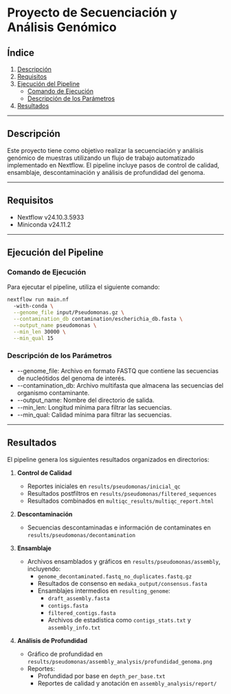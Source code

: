 # Proyecto de Secuenciación y Análisis Genómico

## Índice
1. [Descripción](#descripción)
2. [Requisitos](#requisitos)
3. [Ejecución del Pipeline](#ejecución-del-pipeline)
   - [Comando de Ejecución](#comando-de-ejecución)
   - [Descripción de los Parámetros](#descripción-de-los-parámetros)
4. [Resultados](#resultados)

---

## Descripción
Este proyecto tiene como objetivo realizar la secuenciación y análisis genómico de muestras utilizando un flujo de trabajo automatizado implementado en Nextflow. El pipeline incluye pasos de control de calidad, ensamblaje, descontaminación y análisis de profundidad del genoma.

---

## Requisitos
- Nextflow v24.10.3.5933  
- Miniconda v24.11.2

---

## Ejecución del Pipeline

### Comando de Ejecución
Para ejecutar el pipeline, utiliza el siguiente comando:

```bash
nextflow run main.nf 
  -with-conda \
  --genome_file input/Pseudomonas.gz \
  --contamination_db contamination/escherichia_db.fasta \
  --output_name pseudomonas \
  --min_len 30000 \
  --min_qual 15
```

### Descripción de los Parámetros
- --genome_file: Archivo en formato FASTQ que contiene las secuencias de nucleótidos del genoma de interés.  
- --contamination_db: Archivo multifasta que almacena las secuencias del organismo contaminante.  
- --output_name: Nombre del directorio de salida.  
- --min_len: Longitud mínima para filtrar las secuencias.  
- --min_qual: Calidad mínima para filtrar las secuencias.  

---

## Resultados
El pipeline genera los siguientes resultados organizados en directorios:

1. **Control de Calidad**  
   - Reportes iniciales en `results/pseudomonas/inicial_qc`  
   - Resultados postfiltros en `results/pseudomonas/filtered_sequences`
   - Resultados combinados en `multiqc_results/multiqc_report.html`

2. **Descontaminación**  
   - Secuencias descontaminadas e información de contaminates en `results/pseudomonas/decontamination`

3. **Ensamblaje**  
   - Archivos ensamblados y gráficos en `results/pseudomonas/assembly`, incluyendo:
     - `genome_decontaminated.fastq_no_duplicates.fastq.gz`
     - Resultados de consenso en `medaka_output/consensus.fasta`
     - Ensamblajes intermedios en `resulting_genome`:
       - `draft_assembly.fasta`
       - `contigs.fasta`
       - `filtered_contigs.fasta`
       - Archivos de estadística como `contigs_stats.txt` y `assembly_info.txt`

4. **Análisis de Profundidad**  
   - Gráfico de profundidad en `results/pseudomonas/assembly_analysis/profundidad_genoma.png`
   - Reportes:
     - Profundidad por base en `depth_per_base.txt`
     - Reportes de calidad y anotación en `assembly_analysis/report/`
